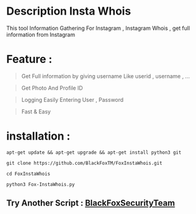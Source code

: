 # Description Insta Whois
This tool Information Gathering For Instagram , Instagram Whois , get full information from Instagram

# Feature : 

> Get Full information by giving username Like userid , username , ...

> Get Photo And Profile ID 

> Logging Easily Entering User , Password

> Fast & Easy 


# installation : 

```
apt-get update && apt-get upgrade && apt-get install python3 git 
```

```
git clone https://github.com/BlackFoxTM/FoxInstaWhois.git
```

```
cd FoxInstaWhois
```

```
python3 Fox-InstaWhois.py
```

## Try Another Script : [BlackFoxSecurityTeam](https://t.me/BlackFoxSecurityTeam)

